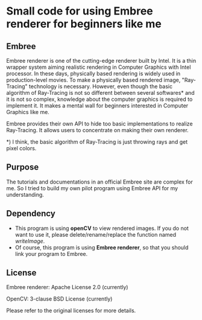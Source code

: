 # Small code for using Embree renderer for beginners like me
## Embree
Embree renderer is one of the cutting-edge renderer built by Intel. It is a thin wrapper system aiming realistic rendering in Computer Graphics with Intel processor. In these days, physically based rendering is widely used in production-level movies. To make a physically based rendered image, "Ray-Tracing" technology is necessary. However, even though the basic algorithm of Ray-Tracing is not so different between several softwares* and it is not so complex, knowledge about the computer graphics is required to implement it. It makes a mental wall for beginners interested in Computer Graphics like me.

Embree provides their own API to hide too basic implementations to realize Ray-Tracing. It allows users to concentrate on making their own renderer. 

*) I think, the basic algorithm of Ray-Tracing is just throwing rays and get pixel colors.
## Purpose
The tutorials and documentations in an official Embree site are complex for me. So I tried to build my own pilot program using Embree API for my understanding.

## Dependency
- This program is using **openCV** to view rendered images. If you do not want to use it, please delete/rename/replace the function named *writeImage*.
- Of course, this program is using **Embree renderer**, so that you should link your program to Embree.


## License
Embree renderer: Apache License 2.0 (currently)

OpenCV: 3-clause BSD License (currently)

Please refer to the original licenses for more details.